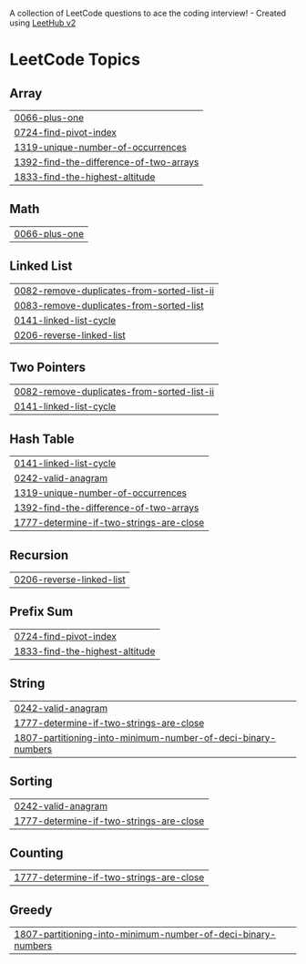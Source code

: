 A collection of LeetCode questions to ace the coding interview! - Created using [LeetHub v2](https://github.com/arunbhardwaj/LeetHub-2.0)
<!---LeetCode Topics Start-->
# LeetCode Topics
## Array
|  |
| ------- |
| [0066-plus-one](https://github.com/doganazcol/Leetcode/tree/master/0066-plus-one) |
| [0724-find-pivot-index](https://github.com/doganazcol/Leetcode/tree/master/0724-find-pivot-index) |
| [1319-unique-number-of-occurrences](https://github.com/doganazcol/Leetcode/tree/master/1319-unique-number-of-occurrences) |
| [1392-find-the-difference-of-two-arrays](https://github.com/doganazcol/Leetcode/tree/master/1392-find-the-difference-of-two-arrays) |
| [1833-find-the-highest-altitude](https://github.com/doganazcol/Leetcode/tree/master/1833-find-the-highest-altitude) |
## Math
|  |
| ------- |
| [0066-plus-one](https://github.com/doganazcol/Leetcode/tree/master/0066-plus-one) |
## Linked List
|  |
| ------- |
| [0082-remove-duplicates-from-sorted-list-ii](https://github.com/doganazcol/Leetcode/tree/master/0082-remove-duplicates-from-sorted-list-ii) |
| [0083-remove-duplicates-from-sorted-list](https://github.com/doganazcol/Leetcode/tree/master/0083-remove-duplicates-from-sorted-list) |
| [0141-linked-list-cycle](https://github.com/doganazcol/Leetcode/tree/master/0141-linked-list-cycle) |
| [0206-reverse-linked-list](https://github.com/doganazcol/Leetcode/tree/master/0206-reverse-linked-list) |
## Two Pointers
|  |
| ------- |
| [0082-remove-duplicates-from-sorted-list-ii](https://github.com/doganazcol/Leetcode/tree/master/0082-remove-duplicates-from-sorted-list-ii) |
| [0141-linked-list-cycle](https://github.com/doganazcol/Leetcode/tree/master/0141-linked-list-cycle) |
## Hash Table
|  |
| ------- |
| [0141-linked-list-cycle](https://github.com/doganazcol/Leetcode/tree/master/0141-linked-list-cycle) |
| [0242-valid-anagram](https://github.com/doganazcol/Leetcode/tree/master/0242-valid-anagram) |
| [1319-unique-number-of-occurrences](https://github.com/doganazcol/Leetcode/tree/master/1319-unique-number-of-occurrences) |
| [1392-find-the-difference-of-two-arrays](https://github.com/doganazcol/Leetcode/tree/master/1392-find-the-difference-of-two-arrays) |
| [1777-determine-if-two-strings-are-close](https://github.com/doganazcol/Leetcode/tree/master/1777-determine-if-two-strings-are-close) |
## Recursion
|  |
| ------- |
| [0206-reverse-linked-list](https://github.com/doganazcol/Leetcode/tree/master/0206-reverse-linked-list) |
## Prefix Sum
|  |
| ------- |
| [0724-find-pivot-index](https://github.com/doganazcol/Leetcode/tree/master/0724-find-pivot-index) |
| [1833-find-the-highest-altitude](https://github.com/doganazcol/Leetcode/tree/master/1833-find-the-highest-altitude) |
## String
|  |
| ------- |
| [0242-valid-anagram](https://github.com/doganazcol/Leetcode/tree/master/0242-valid-anagram) |
| [1777-determine-if-two-strings-are-close](https://github.com/doganazcol/Leetcode/tree/master/1777-determine-if-two-strings-are-close) |
| [1807-partitioning-into-minimum-number-of-deci-binary-numbers](https://github.com/doganazcol/Leetcode/tree/master/1807-partitioning-into-minimum-number-of-deci-binary-numbers) |
## Sorting
|  |
| ------- |
| [0242-valid-anagram](https://github.com/doganazcol/Leetcode/tree/master/0242-valid-anagram) |
| [1777-determine-if-two-strings-are-close](https://github.com/doganazcol/Leetcode/tree/master/1777-determine-if-two-strings-are-close) |
## Counting
|  |
| ------- |
| [1777-determine-if-two-strings-are-close](https://github.com/doganazcol/Leetcode/tree/master/1777-determine-if-two-strings-are-close) |
## Greedy
|  |
| ------- |
| [1807-partitioning-into-minimum-number-of-deci-binary-numbers](https://github.com/doganazcol/Leetcode/tree/master/1807-partitioning-into-minimum-number-of-deci-binary-numbers) |
<!---LeetCode Topics End-->